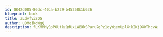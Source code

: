 ```yaml
---
id: 8842d085-86dc-40ca-b229-b45258b1b636
blueprint: book
title: ZLdvfVi2QG
author: uDMqikgWqQ
description: fLKMMMySpPOUtkzQdUxLWBOkSParu7gPz1oyWgemUplXtkIKj9XWThcvWz0rsjqZU78N9ZZ9cwWwe4aoNGLj0e4TIXMgDlSQew7G
---
```

